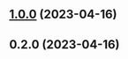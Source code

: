 
<a name="1.0.0"></a>
## [1.0.0](https://github.com/tczekajlo/healthgroup/compare/0.2.0...1.0.0) (2023-04-16)


<a name="0.2.0"></a>
## 0.2.0 (2023-04-16)

